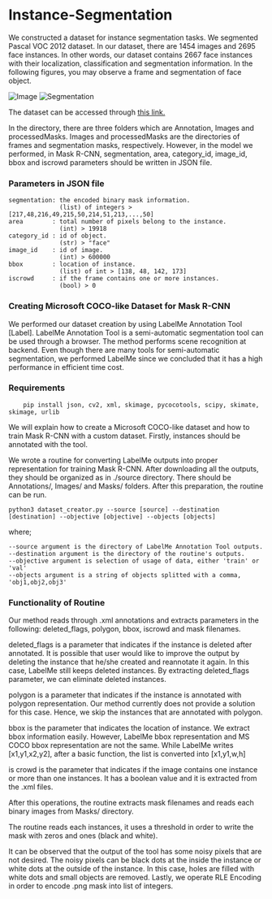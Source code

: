 # Instance-Segmentation
<!-- # MSPR ITU Dataset - Face Segmentation --->
We constructed a dataset for instance segmentation tasks. We segmented Pascal VOC 2012 dataset. In our dataset, there are 1454 images and 2695 face instances. In other words, our dataset contains 2667 face instances with their localization, classification and segmentation information. In the following figures, you may observe a frame and segmentation of face object.


![Image](https://raw.githubusercontent.com/cakirogluozan/test/master/MSPRtrain2014_000000600000.jpg)
![Segmentation](https://github.com/cakirogluozan/test/blob/master/000001_mask_0.png?raw=true)


The dataset can be accessed through [this link.]() 

In the directory, there are three folders which are Annotation, Images and processedMasks. Images and processedMasks are the directories of frames and segmentation masks, respectively. However, in the model we performed, in Mask R-CNN, segmentation, area, category_id, image_id, bbox and iscrowd parameters should be written in JSON file.


### Parameters in JSON file

    segmentation: the encoded binary mask information. 
                  (list) of integers > [217,48,216,49,215,50,214,51,213,...,50]        
    area        : total number of pixels belong to the instance. 
                  (int) > 19918
    category_id : id of object. 
                  (str) > "face"
    image_id    : id of image. 
                  (int) > 600000
    bbox        : location of instance. 
                  (list) of int > [138, 48, 142, 173]
    iscrowd     : if the frame contains one or more instances. 
                  (bool) > 0
                  
### Creating Microsoft COCO-like Dataset for Mask R-CNN

We performed our dataset creation by using LabelMe Annotation Tool [Label]. LabelMe Annotation Tool is a semi-automatic segmentation tool can be used through a browser. The method performs scene recognition at backend. Even though there are many tools for semi-automatic segmentation, we performed LabelMe since we concluded that it has a high performance in efficient time cost.

### Requirements

        pip install json, cv2, xml, skimage, pycocotools, scipy, skimate, skimage, urlib

We will explain how to create a Microsoft COCO-like dataset and how to train Mask R-CNN with a custom dataset. Firstly, instances should be annotated with the tool. 

We wrote a routine for converting LabelMe outputs into proper representation for training Mask R-CNN. After downloading all the outputs, they should be organized as in ./source directory. There should be Annotations/, Images/ and Masks/ folders. After this preparation, the routine can be run.

    python3 dataset_creator.py --source [source] --destination [destination] --objective [objective] --objects [objects]

where;

    --source argument is the directory of LabelMe Annotation Tool outputs.
    --destination argument is the directory of the routine's outputs.
    --objective argument is selection of usage of data, either 'train' or 'val'
    --objects argument is a string of objects splitted with a comma, 'obj1,obj2,obj3'

### Functionality of Routine

Our method reads through .xml annotations and extracts parameters in the following: deleted_flags, polygon, bbox, iscrowd and mask filenames. 

deleted_flags is a parameter that indicates if the instance is deleted after annotated. It is possible that user would like to improve the output by deleting the instance that he/she created and reannotate it again. In this case, LabelMe still keeps deleted instances. By extracting deleted_flags parameter, we can eliminate deleted instances. 

polygon is a parameter that indicates if the instance is annotated with polygon representation. Our method currently does not provide a solution for this case. Hence, we skip the instances that are annotated with polygon. 

bbox is the parameter that indicates the location of instance. We extract bbox information easily. However, LabelMe bbox representation and MS COCO bbox representation are not the same. While LabelMe writes [x1,y1,x2,y2], after a basic function, the list is converted into [x1,y1,w,h]

is crowd is the parameter that indicates if the image contains one instance or more than one instances. It has a boolean value and it is extracted from the .xml files.

After this operations, the routine extracts mask filenames and reads each binary images from Masks/ directory.

The routine reads each instances, it uses a threshold in order to write the mask with zeros and ones (black and white). 

It can be observed that the output of the tool has some noisy pixels that are not desired. The noisy pixels can be black dots at the inside the instance or white dots at the outside of the instance. In this case, holes are filled with white dots and small objects are removed. Lastly, we operate RLE Encoding in order to encode .png mask into list of integers.

